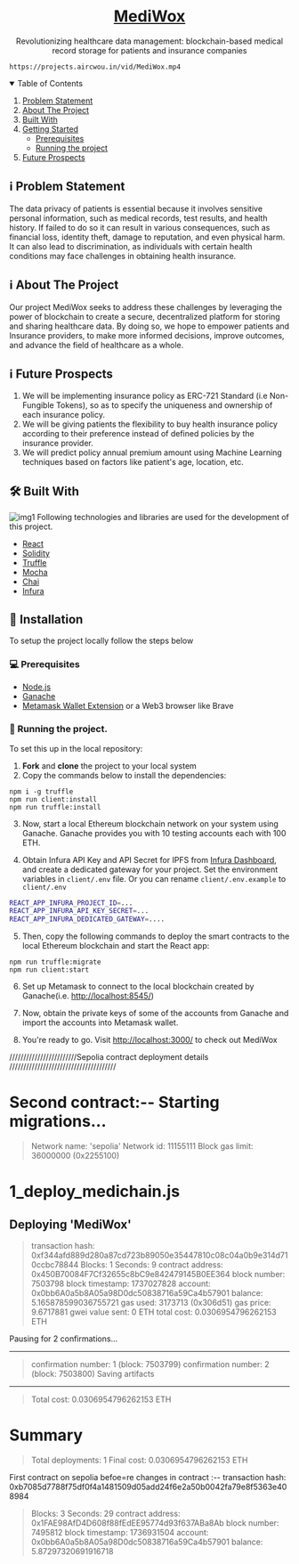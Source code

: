 <p align="center">
  <h1 align="center"><a href="https://mediwox.netlify.app/" target="_blank">MediWox</a></h1>
  <p align="center">
    Revolutionizing healthcare data management: blockchain-based medical record storage for patients and insurance companies

    https://projects.aircwou.in/vid/MediWox.mp4
  </p>
</p>


<!-- TABLE OF CONTENTS -->
<details open="open">
  <summary>Table of Contents</summary>
  <ol>
  <li>
      <a href="#getting-started">Problem Statement</a>
  </li>
    <li>
      <a href="#about-the-project">About The Project</a>
      <ul>
      </ul>
        <li><a href="#built-with">Built With</a></li>
    </li>
    <li>
      <a href="#getting-started">Getting Started</a>
      <ul>
        <li><a href="#prerequisites">Prerequisites</a></li>
        <li><a href="#running-the-project">Running the project</a></li>
      </ul>
    </li>
     <li>
      <a href="#Future Prospective">Future Prospects</a>
     </li>
    <!-- <li><a href="#relevant-screenshots">Relevant Screenshots</a></li> -->
  </ol>
</details>

## ℹ️ Problem Statement

The data privacy of patients is essential because it involves sensitive personal information, such as medical records, test results, and health history. If failed to do so it can result in various consequences, such as financial loss, identity theft, damage to reputation, and even physical harm. It can also lead to discrimination, as individuals with certain health conditions may face challenges in obtaining health insurance.

## ℹ️ About The Project

Our project MediWox seeks to address these challenges by leveraging the power of blockchain to create a secure, decentralized platform for storing and sharing healthcare data. By doing so, we hope to empower patients and Insurance providers, to make more informed decisions, improve outcomes, and advance the field of healthcare as a whole.

## ℹ️ Future Prospects
1. We will be implementing insurance policy as ERC-721 Standard (i.e Non-Fungible Tokens), so as to specify the uniqueness and ownership of each insurance policy.
2. We will be giving patients the flexibility to buy health insurance policy according to their preference instead of defined policies by the insurance provider.
3. We will predict policy annual premium amount using Machine Learning techniques based on factors like patient's age, location, etc.

## 🛠️ Built With

![img1](https://github.com/samiejumade/MediWox/issues/1#issue-2794591633)
Following technologies and libraries are used for the development of this project.

- [React](https://reactjs.org/)
- [Solidity](https://soliditylang.org/)
- [Truffle](https://trufflesuite.com/)
- [Mocha](https://mochajs.org/)
- [Chai](https://chaijs.com/)
- [Infura](https://infura.io/)

<!-- GETTING STARTED -->

## 📌 Installation

To setup the project locally follow the steps below

### 💻 Prerequisites

- [Node.js](https://nodejs.org/en/download/)
- [Ganache](https://trufflesuite.com/ganache/)
- [Metamask Wallet Extension](https://docs.docker.com/compose/install/) or a Web3 browser like Brave

### 🤖 Running the project.

To set this up in the local repository:

1. **Fork** and **clone** the project to your local system
2. Copy the commands below to install the dependencies:

```
npm i -g truffle
npm run client:install
npm run truffle:install
```

3. Now, start a local Ethereum blockchain network on your system using Ganache. Ganache provides you with 10 testing accounts each with 100 ETH. 

4. Obtain Infura API Key and API Secret for IPFS from [Infura Dashboard](https://infura.io/), and create a dedicated gateway for your project. Set the environment variables in `client/.env` file. Or you can rename `client/.env.example` to `client/.env`
```bash
REACT_APP_INFURA_PROJECT_ID=...
REACT_APP_INFURA_API_KEY_SECRET=...
REACT_APP_INFURA_DEDICATED_GATEWAY=....
```

5. Then, copy the following commands to deploy the smart contracts to the local Ethereum blockchain and start the React app:

```
npm run truffle:migrate
npm run client:start
```

6. Set up Metamask to connect to the local blockchain created by Ganache(i.e. [http://localhost:8545/](http://localhost:8545/))

7. Now, obtain the private keys of some of the accounts from Ganache and import the accounts into Metamask wallet.

8. You're ready to go. Visit [http://localhost:3000/](http://localhost:3000/) to check out MediWox

////////////////////////Sepolia contract deployment details //////////////////////////////////////


   Second contract:--
   Starting migrations...
======================
> Network name:    'sepolia'
> Network id:      11155111
> Block gas limit: 36000000 (0x2255100)


1_deploy_medichain.js
=====================

   Deploying 'MediWox'
   -------------------
   > transaction hash:    0xf344afd889d280a87cd723b89050e35447810c08c04a0b9e314d710ccbc78844
   > Blocks: 1            Seconds: 9
   > contract address:    0x450B70084F7Cf32655c8bC9e842479145B0EE364
   > block number:        7503798
   > block timestamp:     1737027828
   > account:             0x0bb6A0a5b8A05a98D0dc50838716a59Ca4b57901
   > balance:             5.165878599036755721
   > gas used:            3173713 (0x306d51)
   > gas price:           9.6717881 gwei
   > value sent:          0 ETH
   > total cost:          0.0306954796262153 ETH

   Pausing for 2 confirmations...

   -------------------------------
   > confirmation number: 1 (block: 7503799)
   > confirmation number: 2 (block: 7503800)
   > Saving artifacts
   -------------------------------------
   > Total cost:     0.0306954796262153 ETH

Summary
=======
> Total deployments:   1
> Final cost:          0.0306954796262153 ETH



First contract on sepolia befoe=re changes in contract :--
transaction hash:    0xb7085d7788f75df0f4a1481509d05add24f6e2a50b0042fa79e8f5363e408984
   > Blocks: 3            Seconds: 29
   > contract address:    0x1FAE98AfD4D608f88fEdEE95774d93f637ABa8Ab
   > block number:        7495812
   > block timestamp:     1736931504
   > account:             0x0bb6A0a5b8A05a98D0dc50838716a59Ca4b57901
   > balance:             5.87297320691916718
